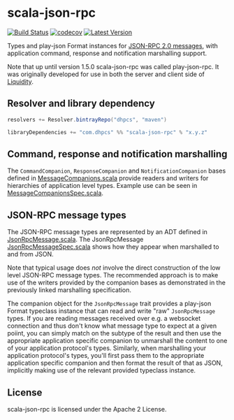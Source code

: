 # scala-json-rpc

[![Build Status](https://travis-ci.org/dhpcs/scala-json-rpc.svg?branch=master)](https://travis-ci.org/dhpcs/scala-json-rpc)
[![codecov](https://codecov.io/gh/dhpcs/scala-json-rpc/branch/master/graph/badge.svg)](https://codecov.io/gh/dhpcs/scala-json-rpc)
[![Latest Version](https://index.scala-lang.org/dhpcs/scala-json-rpc/scala-json-rpc/latest.svg)](https://index.scala-lang.org/dhpcs/scala-json-rpc/scala-json-rpc)

Types and play-json Format instances for [JSON-RPC 2.0
messages](http://www.jsonrpc.org/specification), with application command,
response and notification marshalling support.

Note that up until version 1.5.0 scala-json-rpc was called play-json-rpc. It
was originally developed for use in both the server and client side of
[Liquidity](https://github.com/dhpcs/liquidity).


## Resolver and library dependency

```scala
resolvers += Resolver.bintrayRepo("dhpcs", "maven")

libraryDependencies += "com.dhpcs" %% "scala-json-rpc" % "x.y.z"
```


## Command, response and notification marshalling

The `CommandCompanion`, `ResponseCompanion` and `NotificationCompanion` bases
defined in
[MessageCompanions.scala](scala-json-rpc/src/main/scala/com/dhpcs/jsonrpc/MessageCompanions.scala)
provide readers and writers for hierarchies of application level types. Example
use can be seen in
[MessageCompanionsSpec.scala](scala-json-rpc/src/test/scala/com/dhpcs/jsonrpc/MessageCompanionsSpec.scala).


## JSON-RPC message types

The JSON-RPC message types are represented by an ADT defined in
[JsonRpcMessage.scala](scala-json-rpc/src/main/scala/com/dhpcs/jsonrpc/JsonRpcMessage.scala).
The JsonRpcMessage
[JsonRpcMessageSpec.scala](scala-json-rpc/src/test/scala/com/dhpcs/jsonrpc/JsonRpcMessageSpec.scala)
shows how they appear when marshalled to and from JSON.

Note that typical usage does _not_ involve the direct construction of the low
level JSON-RPC message types. The recommended approach is to make use of the
writers provided by the companion bases as demonstrated in the previously
linked marshalling specification.

The companion object for the `JsonRpcMessage` trait provides a play-json Format
typeclass instance that can read and write "raw" `JsonRpcMessage` types. If you
are reading messages received over e.g. a websocket connection and thus don't
know what message type to expect at a given poiint, you can simply match on the
subtype of the result and then use the appropriate application specific
companion to unmarshall the content to one of your application protocol's
types. Similarly, when marshalling your application protocol's types, you'll
first pass them to the appropriate application specific companion and then
format the result of that as JSON, implicitly making use of the relevant
provided typeclass instance.


## License

scala-json-rpc is licensed under the Apache 2 License.
